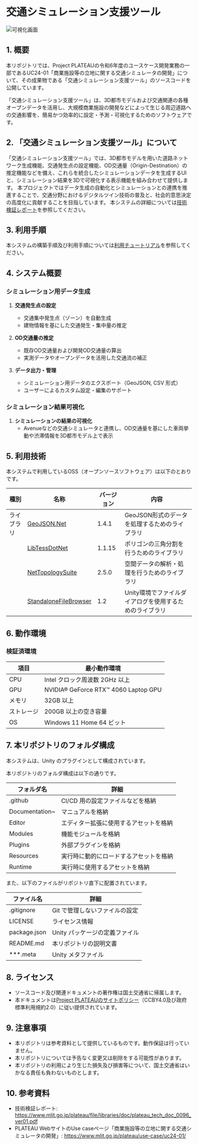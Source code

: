 # 交通シミュレーション支援ツール

![可視化画面](./Documentation~/resources/BasicOperation/Play.png)

## 1. 概要
本リポジトリでは、Project PLATEAUの令和6年度のユースケース開発業務の一部であるUC24-01「商業施設等の立地に関する交通シミュレータの開発」について、その成果物である「交通シミュレーション支援ツール」のソースコードを公開しています。

「交通シミュレーション支援ツール」は、3D都市モデルおよび交通関連の各種オープンデータを活用し、大規模商業施設の開発などによって生じる周辺道路への交通影響を、簡易かつ効率的に設定・予測・可視化するためのソフトウェアです。


## 2. 「交通シミュレーション支援ツール」について
「交通シミュレーション支援ツール」では、3D都市モデルを用いた道路ネットワーク生成機能、交通発生点の設定機能、OD交通量（Origin-Destination）の推定機能などを備え、これらを統合したシミュレーションデータを生成するUIと、シミュレーション結果を3Dで可視化する表示機能を組み合わせて提供します。
本プロジェクトではデータ生成の自動化とシミュレーションとの連携を推進することで、交通分野におけるデジタルツイン技術の普及と、社会的意思決定の高度化に貢献することを目指しています。
本システムの詳細については[技術検証レポート](https://www.mlit.go.jp/plateau/file/libraries/doc/plateau_tech_doc_0096_ver01.pdf)を参照してください。

## 3. 利用手順
本システムの構築手順及び利用手順については[利用チュートリアル](https://project-plateau.github.io/Data-Preparation-Tool-for-TrafficSim/)を参照してください。

## 4. システム概要

### シミュレーション用データ生成

1. **交通発生点の設定**
   - 交通集中発生点（ゾーン）を自動生成
   - 建物情報を基にした交通発生・集中量の推定

1. **OD交通量の推定**
   - 既存OD交通量および開発OD交通量の算出
   - 実測データやオープンデータを活用した交通流の補正

1. **データ出力・管理**
   - シミュレーション用データのエクスポート（GeoJSON, CSV 形式）
   - ユーザーによるカスタム設定・編集のサポート

### シミュレーション結果可視化

1. **シミュレーションの結果の可視化**
   - Avenueなどの交通シミュレータと連携し、OD交通量を基にした車両挙動や渋滞情報を3D都市モデル上で表示

## 5. 利用技術

本システムで利用しているOSS（オープンソースソフトウェア）は以下のとおりです。

| 種別        | 名称   | バージョン | 内容 |
|------------|--------|-----------|--------------------------------|
| ライブラリ  | [GeoJSON.Net](https://github.com/GeoJSON-Net/GeoJSON.Net/) | 1.4.1 | GeoJSON形式のデータを処理するためのライブラリ |
|   | [LibTessDotNet](https://github.com/speps/LibTessDotNet/) | 1.1.15 | ポリゴンの三角分割を行うためのライブラリ |
|   | [NetTopologySuite](https://github.com/NetTopologySuite/NetTopologySuite/) | 2.5.0 | 空間データの解析・処理を行うためのライブラリ |
|   | [StandaloneFileBrowser](https://github.com/gkngkc/UnityStandaloneFileBrowser/) | 1.2 | Unity環境でファイルダイアログを使用するためのライブラリ |

## 6. 動作環境 <!-- 動作環境についての仕様を記載ください。 -->

### 検証済環境

| 項目              | 最小動作環境                | 
|------------------|--------------------------| 
| CPU             | Intel クロック周波数 2GHz 以上 | 
| GPU             | NVIDIA® GeForce RTX™ 4060 Laptop GPU|  
| メモリ          | 32GB 以上                  |
| ストレージ      | 200GB 以上の空き容量        |
| OS             | Windows 11 Home 64 ビット |


## 7. 本リポジトリのフォルダ構成 <!-- 本GitHub上のソースファイルの構成を記載ください。 -->

本システムは、Unity のプラグインとして構成されています。

本リポジトリのフォルダ構成は以下の通りです。

| フォルダ名 | 詳細 |
|-|-|
| .github | CI/CD 用の設定ファイルなどを格納 |
| Documentation~ | マニュアルを格納 |
| Editor | エディター拡張に使用するアセットを格納 |
| Modules | 機能モジュールを格納 |
| Plugins | 外部プラグインを格納 |
| Resources | 実行時に動的にロードするアセットを格納 |
| Runtime | 実行時に使用するアセットを格納 |

また、以下のファイルがリポジトリ直下に配置されています。

| ファイル名 | 詳細 |
|-|-|
| .gitignore | Git で管理しないファイルの設定 |
| LICENSE | ライセンス情報 |
| package.json | Unity パッケージの定義ファイル |
| README.md | 本リポジトリの説明文書 |
| ***.meta | Unity メタファイル |

## 8. ライセンス <!-- 変更せず、そのまま使うこと。 -->

- ソースコード及び関連ドキュメントの著作権は国土交通省に帰属します。
- 本ドキュメントは[Project PLATEAUのサイトポリシー](https://www.mlit.go.jp/plateau/site-policy/)（CCBY4.0及び政府標準利用規約2.0）に従い提供されています。

## 9. 注意事項

- 本リポジトリは参考資料として提供しているものです。動作保証は行っていません。
- 本リポジトリについては予告なく変更又は削除をする可能性があります。
- 本リポジトリの利用により生じた損失及び損害等について、国土交通省はいかなる責任も負わないものとします。

## 10. 参考資料
- 技術検証レポート: https://www.mlit.go.jp/plateau/file/libraries/doc/plateau_tech_doc_0096_ver01.pdf
- PLATEAU WebサイトのUse caseページ「商業施設等の立地に関する交通シミュレータの開発」: https://www.mlit.go.jp/plateau/use-case/uc24-01/
